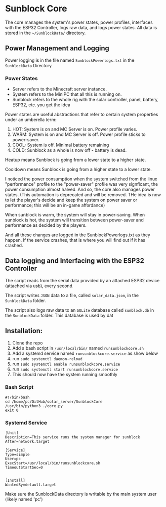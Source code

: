 # Sunblock Core

The core manages the system's power states, power profiles, interfaces with the ESP32 Controller, logs raw data, and logs power states.
All data is stored in the `~/SunblockData/` directory.

## Power Management and Logging 

Power logging is in the file named `SunblockPowerlogs.txt` in the `SunblockData` Directory

### Power States 
- Server refers to the Minecraft server instance. 
- System refers to the MiniPC that all this is running on. 
- Sunblock refers to the whole rig with the solar controller, panel, battery, ESP32, etc. you get the idea 

Power states are useful abstractions that refer to certain system properties under an umberella term:

1. HOT: System is on and MC Server is on. Power profile varies.
2. WARM: System is on and MC Server is off. Power profile sticks to power-saver.
3. COOL: System is off. Minimal battery remaining
4. COLD: Sunblock as a whole is now off - battery is dead.

Heatup means Sunblock is going from a lower state to a higher state.

Cooldown means Sunblock is going from a higher state to a lower state. 

I noticed the power consumption when the system switched from the linux "performance" profile to the "power-saver" profile was very signficant, the power consumption almost halved. And so, the core also manages power states. (This automation is deprecated and will be removed. THe idea is now to let the player's decide and keep the system on power saver or performance; this will be an in-game affordance) 

When sunblock is warm, the system will stay in power-saving. When sunblock is hot, the system will transition between power-saver and performance as decided by the players.

And all these changes are logged in the SunblockPowerlogs.txt as they happen. If the service crashes, that is where you will find out if it has crashed.


## Data logging and Interfacing with the ESP32 Controller

The script reads from the serial data provided by an attached ESP32 device (attached via usb), every second.

The script writes `JSON` data to a file, called `solar_data.json`, in the `SunblockData` folder.

The script also logs raw data to an `SQLite` database called `sunblock.db` in the `SunblockData` folder. This database is used by dat

## Installation:

1. Clone the repo
2. Add a bash script in `/usr/local/bin/` named `runsunblockcore.sh`
3. Add a systemd service named `runsunblockcore.service` as show below 
4. run `sudo systemctl daemon-reload`
5. run `sudo systemctl enable runsunblockcore.service` 
6. run `sudo systemctl start runsunblockcore.service` 
7. This should now have the system running smoothly 

### Bash Script

```
#!/bin/bash
cd /home/pc/GitHub/solar_server/SunblockCore
/usr/bin/python3 ./core.py
exit 0
```

### Systemd Service

```
[Unit]
Description=This service runs the system manager for sunblock
After=network.target

[Service]
Type=simple
User=pc
ExecStart=/usr/local/bin/runsunblockcore.sh
TimeoutStartSec=0


[Install]
WantedBy=default.target
```

Make sure the SunblockData directory is writable by the main system user (likely named 'pc')
